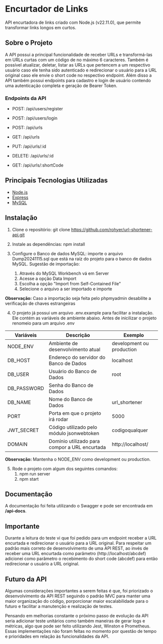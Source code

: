 # Encurtador de Links

API encurtadora de links criado com Node.js (v22.11.0), que permite transformar links longos em curtos.

## Sobre o Projeto

A API possui a principal funcionalidade de receber URLs e transformá-las em URLs curtas com um código de no máximo 6 caracteres. Também é possível atualizar, deletar, listar as URLs que pertencem a um respectivo usuário caso ele tenha sido autenticado e redirecionar o usuário para a URL original caso ele envie o short code no respectivo endpoint.
Além disso a API também possui endpoints para cadastro e login de usuário contendo uma autenticação completa e geração de Bearer Token.

### Endpoints da API
- POST: /api/users/register
- POST: /api/users/login

- POST: /api/urls
- GET: /api/urls
- PUT: /api/urls/:id
- DELETE: /api/urls/:id
- GET: /api/urls/:shortCode

## Principais Tecnologias Utilizadas

- [Node.js](https://nodejs.org/)
- [Express](https://expressjs.com/)
- [MySQL](https://www.mysql.com/)

## Instalação

1. Clone o repositório: git clone https://github.com/rohyer/url-shortener-api.git

2. Instale as dependências: npm install

3. Configure o Banco de dados MySQL: importe o arquivo Dump20241115.sql que está na raíz do projeto para o banco de dados MySQL. Sugestão de importação:
   1. Através do MySQL Workbench vá em Server
   2. Acesse a opção Data Import
   3. Escolha a opção "Import from Self-Contained File"
   3. Selecione o arquivo a ser importado e importe

**Observação:** Caso a importação seja feita pelo phpmyadmin desabilite a verificação de chaves estrangeiras

4. O projeto já possui um arquivo .env.example para facilitar a instalação. Ele contém as variáveis de ambiente abaixo. Antes de inicilizar o projeto renomeio para um arquivo .env

| Variáveis   | Descrição                                     | Exemplo                   |
|-------------|-----------------------------------------------|---------------------------|
| NODE_ENV    | Ambiente de desenvolvimento atual             | development ou production |
| DB_HOST     | Endereço do servidor do Banco de Dados        | localhost                 |
| DB_USER     | Usuário do Banco de Dados                     | root                      |
| DB_PASSWORD | Senha do Banco de Dados                       |                           |
| DB_NAME     | Nome do Banco de Dados                        | url_shortener             |
| PORT        | Porta em que o projeto irá rodar              | 5000                      |
| JWT_SECRET  | Código utilizado pelo módulo jsonwebtoken     | codigoqualquer            |
| DOMAIN      | Domínio utilizado para compor a URL encurtada | http://localhost/         |
 

 **Observação:** Mantenha o NODE_ENV como development ou production.

5. Rode o projeto com algum dos seguintes comandos:
   1. npm run server
   2. npm start

## Documentação

A documentação foi feita utilizando o Swagger e pode ser encontrada em **/api-docs**.

## Importante

Durante a leitura do teste vi que foi pedido para um endpoint receber a URL encurtada e redirecionar o usuário para a URL original. Para respeitar um padrão mais correto de desenvolvimento de uma API REST, ao invés de receber uma URL encurtada como parâmetro (http://localhost/abcdef) adicionei como parâmetro o recebimento do short code (abcdef) para então redirecionar o usuário a URL original.

## Futuro da API

Algumas considerações importantes a serem feitas é que, foi priorizado o desenvolvimento da API REST seguindo o padrão MVC para manter uma maior organização do código, porporcionar maior escalabilidade para o futuro e facilitar a manutenção e realização de testes.

Pensando em melhorias constante o próximo passo de evolução da API seria adicionar teste unitários como também maneiras de gerar logs e métricas, algo que pode ser feito utilizando Jest, Winston e Prometheus. Essas implementações não foram feitas no momento por questão de tempo e prioridades em relação às funcionalidades da API.